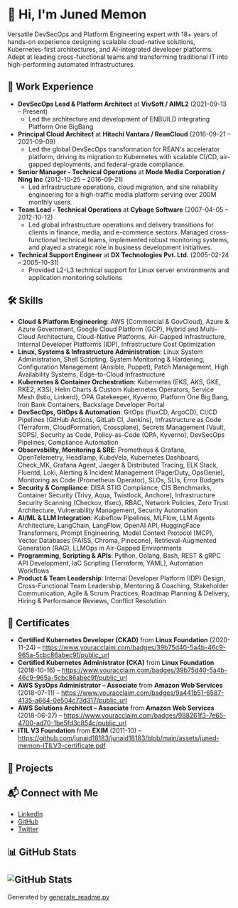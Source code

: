 # 👋 Hi, I'm Juned Memon
Versatile DevSecOps and Platform Engineering expert with 18+ years of hands-on experience designing scalable cloud-native solutions, Kubernetes-first architectures, and AI-integrated developer platforms. Adept at leading cross-functional teams and transforming traditional IT into high-performing automated infrastructures.

## 💼 Work Experience
- **DevSecOps Lead & Platform Architect** at **VivSoft / AIML2** (2021-09-13 – Present)
  - Led the architecture and development of ENBUILD integrating Platform One BigBang
- **Principal Cloud Architect** at **Hitachi Vantara / ReanCloud** (2016-09-21 – 2021-09-09)
  - Led the global DevSecOps transformation for REAN's accelerator platform, driving its migration to Kubernetes with scalable CI/CD, air-gapped deployments, and federal-grade compliance.
- **Senior Manager - Technical Operations** at **Mode Media Corporation / Ning Inc** (2012-10-25 – 2016-09-21)
  - Led infrastructure operations, cloud migration, and site reliability engineering for a high-traffic media platform serving over 200M monthly users.
- **Team Lead - Technical Operations** at **Cybage Software** (2007-04-05 – 2012-10-12)
  - Led global infrastructure operations and delivery transitions for clients in finance, media, and e-commerce sectors. Managed cross-functional technical teams, implemented robust monitoring systems, and played a strategic role in business development initiatives.
- **Technical Support Engineer** at **DX Technologies Pvt. Ltd.** (2005-02-24 – 2005-10-31)
  - Provided L2-L3 technical support for Linux server environments and application monitoring solutions

## 🛠 Skills
- **Cloud & Platform Engineering**: AWS (Commercial & GovCloud), Azure & Azure Government, Google Cloud Platform (GCP), Hybrid and Multi-Cloud Architecture, Cloud-Native Platforms, Air-Gapped Infrastructure, Internal Developer Platforms (IDP), Infrastructure Cost Optimization
- **Linux, Systems & Infrastructure Administration**: Linux System Administration, Shell Scripting, System Monitoring & Hardening, Configuration Management (Ansible, Puppet), Patch Management, High Availability Systems, Edge-to-Cloud Infrastructure
- **Kubernetes & Container Orchestration**: Kubernetes (EKS, AKS, GKE, RKE2, K3S), Helm Charts & Custom Kubernetes Operators, Service Mesh (Istio, Linkerd), OPA Gatekeeper, Kyverno, Platform One Big Bang, Iron Bank Containers, Backstage Developer Portal
- **DevSecOps, GitOps & Automation**: GitOps (fluxCD, ArgoCD), CI/CD Pipelines (GitHub Actions, GitLab CI, Jenkins), Infrastructure as Code (Terraform, CloudFormation, Crossplane), Secrets Management (Vault, SOPS), Security as Code, Policy-as-Code (OPA, Kyverno), DevSecOps Pipelines, Compliance Automation
- **Observability, Monitoring & SRE**: Prometheus & Grafana, OpenTelemetry, Headlamp, KubeVela, Kubernetes Dashboard, Check_MK, Grafana Agent, Jaeger & Distributed Tracing, ELK Stack, Fluentd, Loki, Alerting & Incident Management (PagerDuty, OpsGenie), Monitoring as Code (Prometheus Operator), SLOs, SLIs, Error Budgets
- **Security & Compliance**: DISA STIG Compliance, CIS Benchmarks, Container Security (Trivy, Aqua, Twistlock, Anchore), Infrastructure Security Scanning (Checkov, tfsec), RBAC, Network Policies, Zero Trust Architecture, Vulnerability Management, Security Automation
- **AI/ML & LLM Integration**: Kubeflow Pipelines, MLFlow, LLM Agents Architecture, LangChain, LangFlow, OpenAI API, HuggingFace Transformers, Prompt Engineering, Model Context Protocol (MCP), Vector Databases (FAISS, Chroma, Pinecone), Retrieval-Augmented Generation (RAG), LLMOps in Air-Gapped Environments
- **Programming, Scripting & APIs**: Python, Golang, Bash, REST & gRPC API Development, IaC Scripting (Terraform, YAML), Automation Workflows
- **Product & Team Leadership**: Internal Developer Platform (IDP) Design, Cross-Functional Team Leadership, Mentoring & Coaching, Stakeholder Communication, Agile & Scrum Practices, Roadmap Planning & Delivery, Hiring & Performance Reviews, Conflict Resolution

## 🚀 Certificates
- **Certified Kubernetes Developer (CKAD)** from **Linux Foundation** (2020-11-24) – https://www.youracclaim.com/badges/39b75d40-5a4b-46c9-965a-5cbc86abec9f/public_url
- **Certified Kubernetes Administrator (CKA)** from **Linux Foundation** (2018-10-16) – https://www.youracclaim.com/badges/39b75d40-5a4b-46c9-965a-5cbc86abec9f/public_url
- **AWS SysOps Administrator – Associate** from **Amazon Web Services** (2018-07-11) – https://www.youracclaim.com/badges/9a441b51-6587-4135-a664-0e504c73d317/public_url
- **AWS Solutions Architect – Associate** from **Amazon Web Services** (2018-06-27) – https://www.youracclaim.com/badges/988261f3-7e65-4700-ad70-1be5fd3c854c/public_url
- **ITIL V3 Foundation** from **EXIM** (2011-10) – https://github.com/junaid18183/junaid18183/blob/main/assets/juned-memon-ITILV3-certificate.pdf
## 🚀 Projects
## 📬 Connect with Me
- [LinkedIn](https://linkedin.com/in/junaid18183)
- [GitHub](https://github.com/junaid18183)
- [Twitter](https://twitter.com/junaid18183)
## 📊 GitHub Stats
![GitHub Stats](https://github-readme-stats.vercel.app/api?username=junaid18183&count_private=true&show_icons=true&include_all_commits=true)
---
Generated by [generate_readme.py]()
